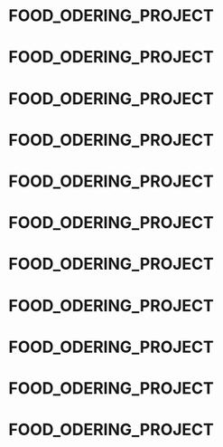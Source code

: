 # FOOD_ODERING_PROJECT
# FOOD_ODERING_PROJECT
# FOOD_ODERING_PROJECT
# FOOD_ODERING_PROJECT
# FOOD_ODERING_PROJECT
# FOOD_ODERING_PROJECT
# FOOD_ODERING_PROJECT
# FOOD_ODERING_PROJECT
# FOOD_ODERING_PROJECT
# FOOD_ODERING_PROJECT
# FOOD_ODERING_PROJECT
